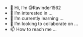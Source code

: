 - 👋 Hi, I’m @Ravinder1562
- 👀 I’m interested in ...
- 🌱 I’m currently learning ...
- 💞️ I’m looking to collaborate on ...
- 📫 How to reach me ...

<!---
Ravinder1562/Ravinder1562 is a ✨ special ✨ repository because its `README.md` (this file) appears on your GitHub profile.
You can click the Preview link to take a look at your changes.
--->
